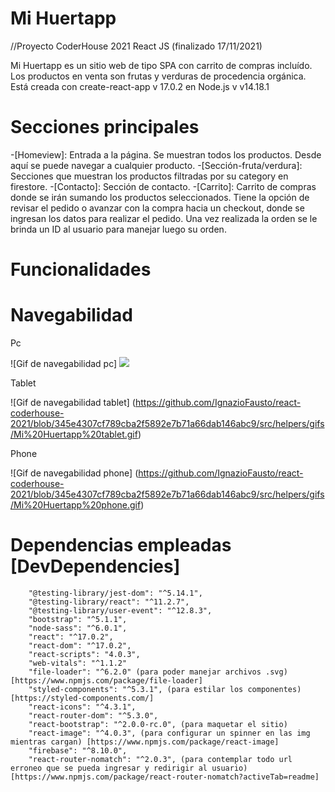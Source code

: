 # Mi Huertapp

//Proyecto CoderHouse 2021 React JS (finalizado 17/11/2021)

Mi Huertapp es un sitio web de tipo SPA con carrito de compras incluído. Los productos en venta son frutas y verduras de procedencia orgánica.
Está creada con create-react-app v 17.0.2 en Node.js v v14.18.1

# Secciones principales

-[Homeview]: Entrada a la página. Se muestran todos los productos. Desde aquí se puede navegar a cualquier producto.
-[Sección-fruta/verdura]: Secciones que muestran los productos filtradas por su category en firestore.
-[Contacto]: Sección de contacto. 
-[Carrito]: Carrito de compras donde se irán sumando los productos seleccionados. Tiene la opción de revisar el pedido o avanzar con la compra hacia un checkout, donde se ingresan los datos para realizar el pedido. Una vez realizada la orden se le brinda un ID al usuario para manejar luego su orden.

# Funcionalidades
 

# Navegabilidad

Pc

![Gif de navegabilidad pc] <img src="https://github.com/IgnazioFausto/react-coderhouse-2021/blob/345e4307cf789cba2f5892e7b71a66dab146abc9/src/helpers/gifs/Mi%20Huertapp%20tablet.gif">

Tablet

![Gif de navegabilidad tablet] (https://github.com/IgnazioFausto/react-coderhouse-2021/blob/345e4307cf789cba2f5892e7b71a66dab146abc9/src/helpers/gifs/Mi%20Huertapp%20tablet.gif)

Phone

![Gif de navegabilidad phone] (https://github.com/IgnazioFausto/react-coderhouse-2021/blob/345e4307cf789cba2f5892e7b71a66dab146abc9/src/helpers/gifs/Mi%20Huertapp%20phone.gif)



# Dependencias empleadas [DevDependencies]

        "@testing-library/jest-dom": "^5.14.1",
        "@testing-library/react": "^11.2.7",
        "@testing-library/user-event": "^12.8.3",
        "bootstrap": "^5.1.1",
        "node-sass": "^6.0.1",
        "react": "^17.0.2",
        "react-dom": "^17.0.2",
        "react-scripts": "4.0.3",
        "web-vitals": "^1.1.2"
        "file-loader": "^6.2.0" (para poder manejar archivos .svg) [https://www.npmjs.com/package/file-loader]
        "styled-components": "^5.3.1", (para estilar los componentes) [https://styled-components.com/]
        "react-icons": "^4.3.1",
        "react-router-dom": "^5.3.0",
        "react-bootstrap": "^2.0.0-rc.0", (para maquetar el sitio)
        "react-image": "^4.0.3", (para configurar un spinner en las img mientras cargan) [https://www.npmjs.com/package/react-image]
        "firebase": "^8.10.0",
        "react-router-nomatch": "^2.0.3", (para contemplar todo url erroneo que se pueda ingresar y redirigir al usuario)[https://www.npmjs.com/package/react-router-nomatch?activeTab=readme]

